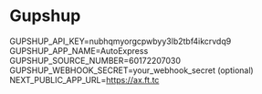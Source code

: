 # Gupshup
GUPSHUP_API_KEY=nubhqmyorgcpwbyy3lb2tbf4ikcrvdq9
GUPSHUP_APP_NAME=AutoExpress
GUPSHUP_SOURCE_NUMBER=60172207030
GUPSHUP_WEBHOOK_SECRET=your_webhook_secret (optional)
NEXT_PUBLIC_APP_URL=https://ax.ft.tc